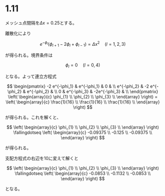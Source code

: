 # 1.11

メッシュ点間隔を$\Delta x = 0.25$とする。

離散化により

$$
e^{-\phi_l} (\phi_{l+1} - 2\phi_l + \phi_{l-1}) = {\Delta x}^2 \hspace{1em} (l = 1, 2, 3)
$$

が得られる。境界条件は

$$
\phi_l = 0 \hspace{1em} (l=0,4)
$$

となる。よって連立方程式

$$
\begin{pmatrix}
-2 e^{-\phi_1} & e^{-\phi_1} & 0 & \\
e^{-\phi_2} & -2 e^{-\phi_2} & e^{-\phi_2} & \\
0 & e^{-\phi_3} & -2e^{-\phi_3} & \\
\end{pmatrix} \left(
\begin{array}{c}
\phi_{1} \\
\phi_{2} \\
\phi_{3} \\
\end{array}
\right) = \left(
\begin{array}{c}
\frac{1}{16} \\
\frac{1}{16} \\
\frac{1}{16} \\
\end{array}
\right)
$$

が得られる。これを解くと、

$$
 \left(
\begin{array}{c}
\phi_{1} \\
\phi_{2} \\
\phi_{3} \\
\end{array}
\right) \fallingdotseq \left(
\begin{array}{c}
-0.09375 \\
-0.125 \\
-0.09375 \\
\end{array}
\right)
$$

が得られる。

支配方程式の右辺を10に変えて解くと


$$
 \left(
\begin{array}{c}
\phi_{1} \\
\phi_{2} \\
\phi_{3} \\
\end{array}
\right) \fallingdotseq \left(
\begin{array}{c}
-0.0853 \\
-0.1132 \\
-0.0853 \\
\end{array}
\right)
$$

となる。
